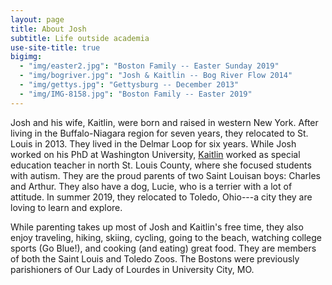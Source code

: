 ```yaml
---
layout: page
title: About Josh
subtitle: Life outside academia
use-site-title: true
bigimg:
  - "img/easter2.jpg": "Boston Family -- Easter Sunday 2019"
  - "img/bogriver.jpg": "Josh & Kaitlin -- Bog River Flow 2014"
  - "img/gettys.jpg": "Gettysburg -- December 2013"
  - "img/IMG-8158.jpg": "Boston Family -- Easter 2019"
---
```




<p>Josh and his wife, Kaitlin, were born and raised in western New York. After living in the Buffalo-Niagara region for seven years, they relocated to St. Louis in 2013. They lived in the Delmar Loop for six years. While Josh worked on his PhD at Washington University, <a href="https://www.kaitlinboston.com/" target="_blank">Kaitlin</a> worked as special education teacher in north St. Louis County, where she focused students with autism. They are the proud parents of two Saint Louisan boys: Charles and Arthur. They also have a dog, Lucie, who is a terrier with a lot of attitude. In summer 2019, they relocated to Toledo, Ohio---a city they are loving to learn and explore.</p>
  
  
<p>While parenting takes up most of Josh and Kaitlin's free time, they also enjoy traveling, hiking, skiing, cycling, going to the beach, watching college sports (Go Blue!), and cooking (and eating) great food. They are members of both the Saint Louis and Toledo Zoos. The Bostons were previously parishioners of Our Lady of Lourdes in University City, MO.</p>
